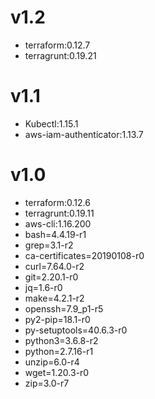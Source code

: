 # v1.2
* terraform:0.12.7
* terragrunt:0.19.21

# v1.1
* Kubectl:1.15.1
* aws-iam-authenticator:1.13.7

# v1.0
* terraform:0.12.6
* terragrunt:0.19.11
* aws-cli:1.16.200
* bash=4.4.19-r1              
* grep=3.1-r2                 
* ca-certificates=20190108-r0 
* curl=7.64.0-r2              
* git=2.20.1-r0               
* jq=1.6-r0                   
* make=4.2.1-r2               
* openssh=7.9_p1-r5           
* py2-pip=18.1-r0             
* py-setuptools=40.6.3-r0     
* python3=3.6.8-r2            
* python=2.7.16-r1            
* unzip=6.0-r4                
* wget=1.20.3-r0             
* zip=3.0-r7                 
